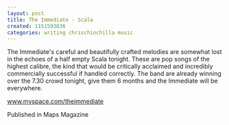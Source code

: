 ```yaml
---
layout: post
title: The Immediate - Scala
created: 1151593836
categories: writing chrischinchilla music
---
```


The Immediate's careful and beautifully crafted melodies are somewhat lost in the echoes of a half empty Scala tonight. These are pop songs of the highest calibre, the kind that would be critically acclaimed and incredibly commercially successful if handled correctly. The band are already winning over the 7.30 crowd tonight, give them 6 months and the Immediate will be everywhere.

<a href='http://www.myspace.com/theimmediate' target='_blank'>www.myspace.com/theimmediate</a>

Published in Maps Magazine

